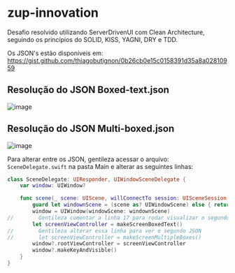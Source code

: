 # zup-innovation

Desafio resolvido utilizando ServerDrivenUI com Clean Architecture, seguindo os princípios do SOLID, KISS, YAGNI, DRY e TDD.

Os JSON's estão disponíveis em:
https://gist.github.com/thiagobutignon/0b26cb0e15c0158391d35a8a02810959

## Resolução do JSON Boxed-text.json
![image](https://user-images.githubusercontent.com/8093605/133960731-a11c79c2-053c-4485-8d41-4f99e62d8ad5.png)


## Resolução do JSON Multi-boxed.json
![image](https://user-images.githubusercontent.com/8093605/133960795-600a65b6-2945-4b96-96bd-a08666f71e73.png)

Para alterar entre os JSON, gentileza acessar o arquivo: `SceneDelegate.swift` na pasta Main e alterar as seguintes linhas:

```swift
class SceneDelegate: UIResponder, UIWindowSceneDelegate {
    var window: UIWindow?

    func scene(_ scene: UIScene, willConnectTo session: UISceneSession, options connectionOptions: UIScene.ConnectionOptions) {
        guard let windownScene = (scene as? UIWindowScene) else { return }
        window = UIWindow(windowScene: windownScene)
//        Gentileza comentar a linha 17 para rodar visualizar o segundo JSON e descomentar a linha 19
        let screenViewController = makeScreenBoxedText()
//        Gentileza alterar essa linha para ver o segundo JSON
//        let screenViewController = makeScreenMultipleBoxes()
        window?.rootViewController = screenViewController
        window?.makeKeyAndVisible()
    }
}
```

